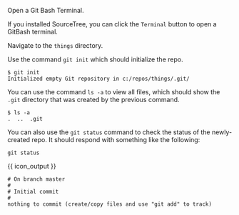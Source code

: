 Open a Git Bash Terminal.

If you installed SourceTree, you can click the `Terminal` button to open a GitBash terminal.

<pic src="{{baseUrl}}/gitAndGithub/init/images/cli_1.png" height="100" />
<p/>

Navigate to the `things` directory.

Use the command `git init` which should initialize the repo.

```
$ git init
Initialized empty Git repository in c:/repos/things/.git/
```

You can use the command `ls -a` to view all files, which should show the `.git` directory that was created by the previous command.

```
$ ls -a
.  ..  .git
```

You can also use the `git status` command to check the status of the newly-created repo. It should respond with something like the following:

```
git status
```
{{ icon_output }}
```
# On branch master
#
# Initial commit
#
nothing to commit (create/copy files and use "git add" to track)
```
